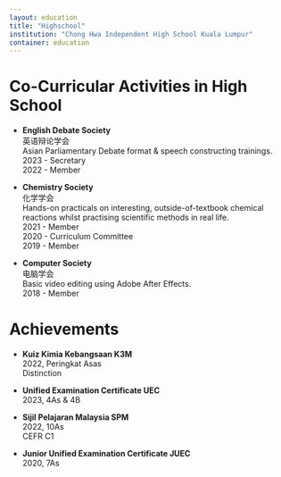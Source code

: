 ```yaml
---
layout: education
title: "Highschool"
institution: "Chong Hwa Independent High School Kuala Lumpur"
container: education
---
```


<h1>Co-Curricular Activities in High School</h1>

- **English Debate Society**  
英语辩论学会  
Asian Parliamentary Debate format & speech constructing trainings.  
2023 - Secretary  
2022 - Member  

- **Chemistry Society**  
化学学会  
Hands-on practicals on interesting, outside-of-textbook chemical reactions whilst practising scientific methods in real life.  
2021 - Member  
2020 - Curriculum Committee  
2019 - Member 

- **Computer Society**  
电脑学会  
Basic video editing using Adobe After Effects.  
2018 - Member

<h1>Achievements</h1>

- **Kuiz Kimia Kebangsaan K3M**  
2022, Peringkat Asas  
Distinction

- **Unified Examination Certificate UEC**  
2023, 4As & 4B  

- **Sijil Pelajaran Malaysia SPM**  
2022, 10As  
CEFR C1

- **Junior Unified Examination Certificate JUEC**  
2020, 7As


